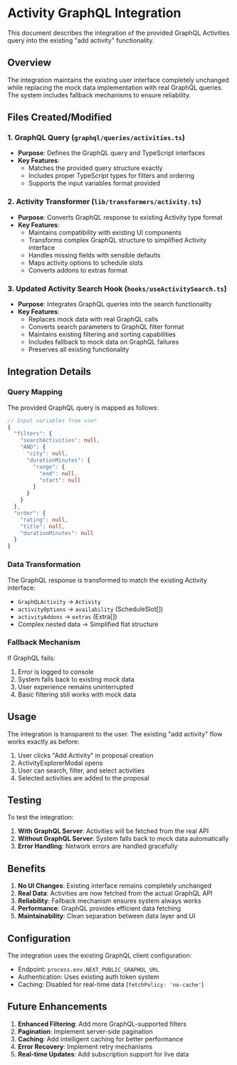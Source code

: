 # Activity GraphQL Integration

This document describes the integration of the provided GraphQL Activities query into the existing "add activity" functionality.

## Overview

The integration maintains the existing user interface completely unchanged while replacing the mock data implementation with real GraphQL queries. The system includes fallback mechanisms to ensure reliability.

## Files Created/Modified

### 1. GraphQL Query (`graphql/queries/activities.ts`)
- **Purpose**: Defines the GraphQL query and TypeScript interfaces
- **Key Features**:
  - Matches the provided query structure exactly
  - Includes proper TypeScript types for filters and ordering
  - Supports the input variables format provided

### 2. Activity Transformer (`lib/transformers/activity.ts`)
- **Purpose**: Converts GraphQL response to existing Activity type format
- **Key Features**:
  - Maintains compatibility with existing UI components
  - Transforms complex GraphQL structure to simplified Activity interface
  - Handles missing fields with sensible defaults
  - Maps activity options to schedule slots
  - Converts addons to extras format

### 3. Updated Activity Search Hook (`hooks/useActivitySearch.ts`)
- **Purpose**: Integrates GraphQL queries into the search functionality
- **Key Features**:
  - Replaces mock data with real GraphQL calls
  - Converts search parameters to GraphQL filter format
  - Maintains existing filtering and sorting capabilities
  - Includes fallback to mock data on GraphQL failures
  - Preserves all existing functionality

## Integration Details

### Query Mapping
The provided GraphQL query is mapped as follows:

```typescript
// Input variables from user
{
  "filters": {
    "searchActivities": null,
    "AND": {
      "city": null,
      "durationMinutes": {
        "range": {
          "end": null,
          "start": null
        }
      }
    }
  },
  "order": {
    "rating": null,
    "title": null,
    "durationMinutes": null
  }
}
```

### Data Transformation
The GraphQL response is transformed to match the existing Activity interface:

- `GraphQLActivity` → `Activity`
- `activityOptions` → `availability` (ScheduleSlot[])
- `activityAddons` → `extras` (Extra[])
- Complex nested data → Simplified flat structure

### Fallback Mechanism
If GraphQL fails:
1. Error is logged to console
2. System falls back to existing mock data
3. User experience remains uninterrupted
4. Basic filtering still works with mock data

## Usage

The integration is transparent to the user. The existing "add activity" flow works exactly as before:

1. User clicks "Add Activity" in proposal creation
2. ActivityExplorerModal opens
3. User can search, filter, and select activities
4. Selected activities are added to the proposal

## Testing

To test the integration:

1. **With GraphQL Server**: Activities will be fetched from the real API
2. **Without GraphQL Server**: System falls back to mock data automatically
3. **Error Handling**: Network errors are handled gracefully

## Benefits

1. **No UI Changes**: Existing interface remains completely unchanged
2. **Real Data**: Activities are now fetched from the actual GraphQL API
3. **Reliability**: Fallback mechanism ensures system always works
4. **Performance**: GraphQL provides efficient data fetching
5. **Maintainability**: Clean separation between data layer and UI

## Configuration

The integration uses the existing GraphQL client configuration:
- Endpoint: `process.env.NEXT_PUBLIC_GRAPHQL_URL`
- Authentication: Uses existing auth token system
- Caching: Disabled for real-time data (`fetchPolicy: 'no-cache'`)

## Future Enhancements

1. **Enhanced Filtering**: Add more GraphQL-supported filters
2. **Pagination**: Implement server-side pagination
3. **Caching**: Add intelligent caching for better performance
4. **Error Recovery**: Implement retry mechanisms
5. **Real-time Updates**: Add subscription support for live data
